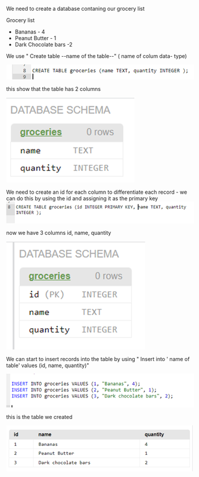 We need to create a database contaning our grocery list

Grocery list

- Bananas - 4
- Peanut Butter - 1
- Dark Chocolate bars -2

We use " Create table --name of the table--" ( name of colum data- type)

![](src/1.png)

this show that the table has 2 columns

![](src/3.png)

We need to create an id for each column to differentiate each record - we can do this by using the id and assigning it as the primary key
![](src/4.png)

now we have 3 columns id, name, quantity

![](src/5.png)

We can start to insert records into the table by using
" Insert into ' name of table' values (id, name, quantity)"

![](src/6.png)

this is the table we created

![](src/9.png)

